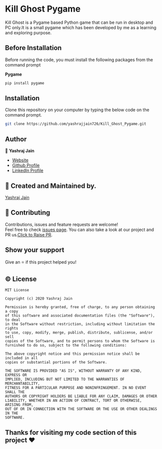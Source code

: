 # Kill Ghost Pygame

Kill Ghost is a Pygame based Python game that can be run in desktop and PC only.It is a small pygame which has been developed by me as a learning and exploring purpose.



## Before Installation
Before running the code, you must install the following packages from the command prompt

 **Pygame**


```bash
pip install pygame
```



## Installation

Clone this repository on your computer by typing the below code on the command prompt.

```bash
git clone https://github.com/yashrajjain726/Kill_Ghost_Pygame.git
```


## Author

👤 **Yashraj Jain**

* [Website](yashrajjain726.github.io)
* [Github Profile](https://github.com/yashrajjain726)
* [LinkedIn Profile](https://linkedin.com/in\/yashraj-jain-695453178\/)

## 🙋 Created and Maintained by. 
[Yashraj Jain](https://github.com/yashrajjain726)

## 🤝 Contributing

Contributions, issues and feature requests are welcome!<br />Feel free to check [issues page](https://github.com/yashrajjain726/Kill_Ghost_Pygame/issues). You can also take a look at our project and PR us.[Click to Raise PR](https://github.com/yashrajjain726/Kill_Ghost_Pygame/pulls).

## Show your support

Give an ⭐️ if this project helped you!

## © License 
```
MIT License

Copyright (c) 2020 Yashraj Jain

Permission is hereby granted, free of charge, to any person obtaining a copy
of this software and associated documentation files (the "Software"), to deal
in the Software without restriction, including without limitation the rights
to use, copy, modify, merge, publish, distribute, sublicense, and/or sell
copies of the Software, and to permit persons to whom the Software is
furnished to do so, subject to the following conditions:

The above copyright notice and this permission notice shall be included in all
copies or substantial portions of the Software.

THE SOFTWARE IS PROVIDED "AS IS", WITHOUT WARRANTY OF ANY KIND, EXPRESS OR
IMPLIED, INCLUDING BUT NOT LIMITED TO THE WARRANTIES OF MERCHANTABILITY,
FITNESS FOR A PARTICULAR PURPOSE AND NONINFRINGEMENT. IN NO EVENT SHALL THE
AUTHORS OR COPYRIGHT HOLDERS BE LIABLE FOR ANY CLAIM, DAMAGES OR OTHER
LIABILITY, WHETHER IN AN ACTION OF CONTRACT, TORT OR OTHERWISE, ARISING FROM,
OUT OF OR IN CONNECTION WITH THE SOFTWARE OR THE USE OR OTHER DEALINGS IN THE
SOFTWARE.
```
## Thanks for visiting my code section of this project :heart: 
